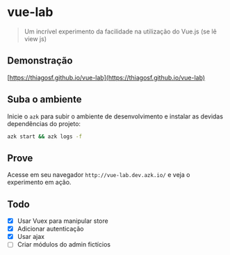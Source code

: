 # vue-lab

> Um incrível experimento da facilidade na utilização do Vue.js (se lê view js)

## Demonstração

[https://thiagosf.github.io/vue-lab](https://thiagosf.github.io/vue-lab)

## Suba o ambiente

Inicie o `azk` para subir o ambiente de desenvolvimento e instalar as devidas dependências do projeto:

``` bash
azk start && azk logs -f
```

## Prove

Acesse em seu navegador `http://vue-lab.dev.azk.io/` e veja o experimento em ação.

## Todo

- [x] Usar Vuex para manipular store
- [x] Adicionar autenticação
- [x] Usar ajax
- [ ] Criar módulos do admin fictícios
